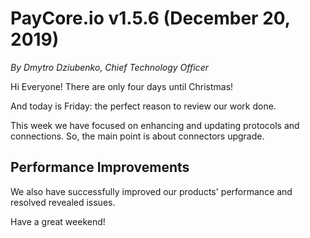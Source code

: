 # **PayCore.io v1.5.6 (December 20, 2019)**

*By Dmytro Dziubenko, Chief Technology Officer*

Hi Everyone! There are only four days until Christmas!

And today is Friday: the perfect reason to review our work done.

This week we have focused on enhancing and updating protocols and connections. So, the main point is about connectors upgrade.

## Performance Improvements

We also have successfully improved our products' performance and resolved revealed issues.

Have a great weekend!
